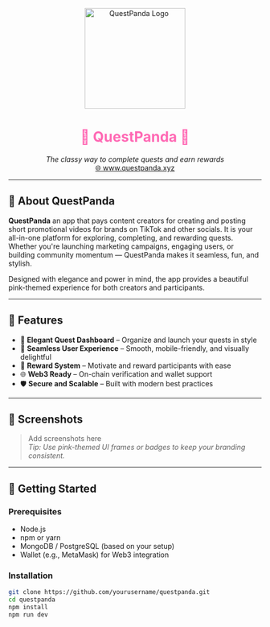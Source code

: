 <p align="center">
  <img src="https://www.questpanda.xyz/logo.png" alt="QuestPanda Logo" width="200"/>
</p>

<h1 align="center" style="color:#ff69b4;">🎀 QuestPanda 🎀</h1>

<p align="center">
  <em>The classy way to complete quests and earn rewards</em><br/>
  <a href="https://www.questpanda.xyz">🌐 www.questpanda.xyz</a>
</p>

---

## 🌸 About QuestPanda

**QuestPanda** an app that pays content creators for creating and posting short promotional videos for brands on TikTok and other socials. It is your all-in-one platform for exploring, completing, and rewarding quests. Whether you're launching marketing campaigns, engaging users, or building community momentum — QuestPanda makes it seamless, fun, and stylish.

Designed with elegance and power in mind, the app provides a beautiful pink-themed experience for both creators and participants.

---

## 💖 Features

- 🌷 **Elegant Quest Dashboard** – Organize and launch your quests in style  
- 🐼 **Seamless User Experience** – Smooth, mobile-friendly, and visually delightful  
- 🎁 **Reward System** – Motivate and reward participants with ease  
- 🌐 **Web3 Ready** – On-chain verification and wallet support  
- 🛡️ **Secure and Scalable** – Built with modern best practices  

---

## 📸 Screenshots

> Add screenshots here  
> _Tip: Use pink-themed UI frames or badges to keep your branding consistent._

---

## 🚀 Getting Started

### Prerequisites

- Node.js
- npm or yarn
- MongoDB / PostgreSQL (based on your setup)
- Wallet (e.g., MetaMask) for Web3 integration

### Installation

```bash
git clone https://github.com/yourusername/questpanda.git
cd questpanda
npm install
npm run dev
